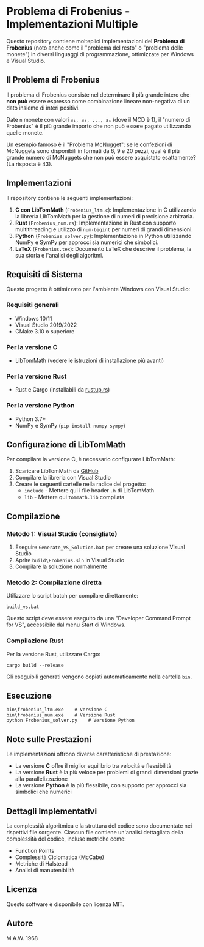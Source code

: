 # Problema di Frobenius - Implementazioni Multiple

Questo repository contiene molteplici implementazioni del **Problema di Frobenius** (noto anche come il "problema del resto" o "problema delle monete") in diversi linguaggi di programmazione, ottimizzate per Windows e Visual Studio.

## Il Problema di Frobenius

Il problema di Frobenius consiste nel determinare il più grande intero che **non può** essere espresso come combinazione lineare non-negativa di un dato insieme di interi positivi.

Date `n` monete con valori `a₁, a₂, ..., aₙ` (dove il MCD è 1), il "numero di Frobenius" è il più grande importo che non può essere pagato utilizzando quelle monete.

Un esempio famoso è il "Problema McNugget": se le confezioni di McNuggets sono disponibili in formati da 6, 9 e 20 pezzi, qual è il più grande numero di McNuggets che non può essere acquistato esattamente? (La risposta è 43).

## Implementazioni

Il repository contiene le seguenti implementazioni:

1. **C con LibTomMath** (`Frobenius_ltm.c`): Implementazione in C utilizzando la libreria LibTomMath per la gestione di numeri di precisione arbitraria.
2. **Rust** (`Frobenius_num.rs`): Implementazione in Rust con supporto multithreading e utilizzo di `num-bigint` per numeri di grandi dimensioni.
3. **Python** (`Frobenius_solver.py`): Implementazione in Python utilizzando NumPy e SymPy per approcci sia numerici che simbolici.
4. **LaTeX** (`Frobenius.tex`): Documento LaTeX che descrive il problema, la sua storia e l'analisi degli algoritmi.

## Requisiti di Sistema

Questo progetto è ottimizzato per l'ambiente Windows con Visual Studio:

### Requisiti generali

- Windows 10/11
- Visual Studio 2019/2022
- CMake 3.10 o superiore

### Per la versione C

- LibTomMath (vedere le istruzioni di installazione più avanti)

### Per la versione Rust

- Rust e Cargo (installabili da [rustup.rs](https://rustup.rs/))

### Per la versione Python

- Python 3.7+
- NumPy e SymPy (`pip install numpy sympy`)

## Configurazione di LibTomMath

Per compilare la versione C, è necessario configurare LibTomMath:

1. Scaricare LibTomMath da [GitHub](https://github.com/libtom/libtommath)
2. Compilare la libreria con Visual Studio
3. Creare le seguenti cartelle nella radice del progetto:
   - `include` - Mettere qui i file header `.h` di LibTomMath
   - `lib` - Mettere qui `tommath.lib` compilata

## Compilazione

### Metodo 1: Visual Studio (consigliato)

1. Eseguire `Generate_VS_Solution.bat` per creare una soluzione Visual Studio
2. Aprire `build\Frobenius.sln` in Visual Studio
3. Compilare la soluzione normalmente

### Metodo 2: Compilazione diretta

Utilizzare lo script batch per compilare direttamente:

```
build_vs.bat
```

Questo script deve essere eseguito da una "Developer Command Prompt for VS", accessibile dal menu Start di Windows.

### Compilazione Rust

Per la versione Rust, utilizzare Cargo:

```
cargo build --release
```

Gli eseguibili generati vengono copiati automaticamente nella cartella `bin`.

## Esecuzione

```
bin\frobenius_ltm.exe    # Versione C
bin\frobenius_num.exe    # Versione Rust
python Frobenius_solver.py    # Versione Python
```

## Note sulle Prestazioni

Le implementazioni offrono diverse caratteristiche di prestazione:

- La versione **C** offre il miglior equilibrio tra velocità e flessibilità
- La versione **Rust** è la più veloce per problemi di grandi dimensioni grazie alla parallelizzazione
- La versione **Python** è la più flessibile, con supporto per approcci sia simbolici che numerici

## Dettagli Implementativi

La complessità algoritmica e la struttura del codice sono documentate nei rispettivi file sorgente. Ciascun file contiene un'analisi dettagliata della complessità del codice, incluse metriche come:

- Function Points
- Complessità Ciclomatica (McCabe)
- Metriche di Halstead
- Analisi di manutenibilità

## Licenza

Questo software è disponibile con licenza MIT.

## Autore

M.A.W. 1968